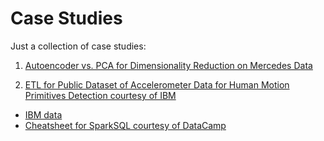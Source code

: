 # Case Studies

Just a collection of case studies:

1. [Autoencoder vs. PCA for Dimensionality Reduction on Mercedes Data](https://nbviewer.jupyter.org/github/inespancorbo/Mini-Projects/blob/master/Case%20Studies/Autoencoder%20vs.%20PCA%20on%20Mercedes%20Data.ipynb)

2. [ETL for Public Dataset of Accelerometer Data for Human Motion Primitives Detection courtesy of IBM]()
  - [IBM data](https://github.com/wchill/HMP_Dataset.git)
  - [Cheatsheet for SparkSQL courtesy of DataCamp](https://github.com/inespancorbo/Mini-Projects/blob/master/Case%20Studies/PySpark_SQL_Cheat_Sheet_Python.pdf)
